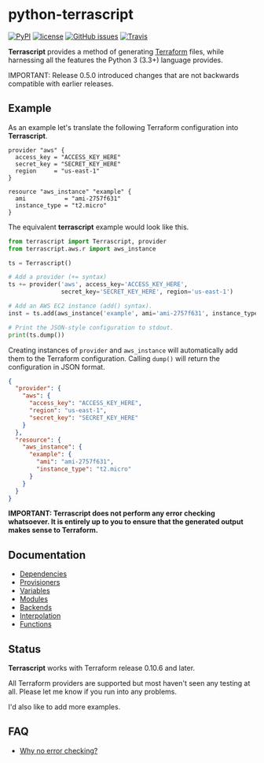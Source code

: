 # python-terrascript

[![PyPI](https://img.shields.io/pypi/v/terrascript.svg?style=flat-square)](https://pypi.python.org/pypi/terrascript)
[![license](https://img.shields.io/github/license/mjuenema/python-terrascript.svg?style=flat-square)](https://opensource.org/licenses/BSD-2-Clause)
[![GitHub issues](https://img.shields.io/github/issues/mjuenema/python-terrascript.svg?style=flat-square)](https://github.com/mjuenema/python-terrascript/issues)
[![Travis](https://img.shields.io/travis/mjuenema/python-terrascript/master.svg?style=flat-square)](https://www.travis-ci.org/mjuenema/python-terrascript)

**Terrascript** provides a method of generating [Terraform](https://www.terraform.io)
files, while harnessing all the features the Python 3 (3.3+) language provides. 

IMPORTANT: Release 0.5.0 introduced changes that are not backwards compatible with
earlier releases. 

## Example

As an example let's translate the following Terraform configuration into **Terrascript**.

```hcl
provider "aws" {
  access_key = "ACCESS_KEY_HERE"
  secret_key = "SECRET_KEY_HERE"
  region     = "us-east-1"
}

resource "aws_instance" "example" {
  ami           = "ami-2757f631"
  instance_type = "t2.micro"
}
```

The equivalent **terrascript** example would look like this.

```python
from terrascript import Terrascript, provider
from terrascript.aws.r import aws_instance

ts = Terrascript()

# Add a provider (+= syntax)
ts += provider('aws', access_key='ACCESS_KEY_HERE',
               secret_key='SECRET_KEY_HERE', region='us-east-1')

# Add an AWS EC2 instance (add() syntax).
inst = ts.add(aws_instance('example', ami='ami-2757f631', instance_type='t2.micro'))

# Print the JSON-style configuration to stdout.
print(ts.dump())
```

Creating instances of `provider` and `aws_instance` will automatically add them to
the Terraform configuration. Calling `dump()` will return the configuration in
JSON format.

```json
{
  "provider": {
    "aws": {
      "access_key": "ACCESS_KEY_HERE",
      "region": "us-east-1",
      "secret_key": "SECRET_KEY_HERE"
    }
  },
  "resource": {
    "aws_instance": {
      "example": {
        "ami": "ami-2757f631",
        "instance_type": "t2.micro"
      }
    }
  }
}
```

**IMPORTANT: Terrascript does not perform any error checking whatsoever. It is entirely 
up to you to ensure that the generated output makes sense to Terraform.**

## Documentation

* [Dependencies](doc/dependencies.md)
* [Provisioners](doc/provisioners.md)
* [Variables](doc/variables.md)
* [Modules](doc/modules.md)
* [Backends](doc/backends.md)
* [Interpolation](doc/interpolation.md)
* [Functions](doc/functions.md)

## Status

**Terrascript** works with Terraform release 0.10.6 and later.

All Terraform providers are supported but most haven't seen
any testing at all. Please let me know if you run into any problems.

I'd also like to add more examples.

## FAQ

* [Why no error checking?](doc/faq/no_error_checking.md)
